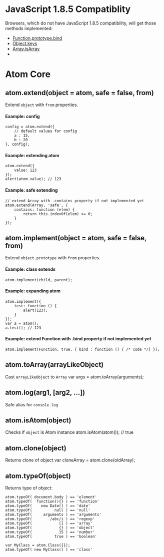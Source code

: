 JavaScript 1.8.5 Compatiblity
=============================

Browsers, which do not have JavaScript 1.8.5 compatibility, will get those
methods implemented:

* [Function.prototype.bind](https://developer.mozilla.org/en/JavaScript/Reference/Global_Objects/Function/bind)
* [Object.keys](https://developer.mozilla.org/en/JavaScript/Reference/Global_Objects/Object/keys)
* [Array.isArray](https://developer.mozilla.org/en/JavaScript/Reference/Global_Objects/Array/isArray)
*

Atom Core
=========

## atom.extend(object = atom, safe = false, from)

Extend `object` with `from` properties.

#### Example: config
	config = atom.extend({
		// default values for config
		a : 15,
		b : 20
	}, config);

#### Example: extending atom
	atom.extend({
		value: 123
	});
	alert(atom.value); // 123

#### Example: safe extending
	// extend Array with .contains property if not implemented yet
	atom.extend(Array, 'safe', {
		contains: function (elem) {
			return this.indexOf(elem) >= 0;
		}
	});


## atom.implement(object = atom, safe = false, from)

Extend `object.prototype` with `from` properties.

#### Example: class extends
	atom.implement(child, parent);

#### Example: expanding atom
	atom.implement({
		test: function () {
			alert(123);
		}
	});
	var a = atom();
	a.test(); // 123

#### Example: extend Function with .bind property if not implemented yet
	atom.implement(Function, true, { bind : function () { /* code */} });

## atom.toArray(arrayLikeObject)

Cast `arrayLikeObject` to `Array`
	var args = atom.toArray(arguments);

## atom.log(arg1, [arg2, ...])

Safe alias for `console.log`

## atom.isAtom(object)

Checks if `object` is Atom instance
	atom.isAtom(atom()); // true

## atom.clone(object)
Returns clone of object
	var cloneArray = atom.clone(oldArray);

## atom.typeOf(object)
Returns type of object:
	
	atom.typeOf( document.body ) == 'element'
	atom.typeOf(  function(){} ) == 'function'
	atom.typeOf(    new Date() ) == 'date'
	atom.typeOf(          null ) == 'null'
	atom.typeOf(     arguments ) == 'arguments'
	atom.typeOf(        /abc/i ) == 'regexp'
	atom.typeOf(            [] ) == 'array'
	atom.typeOf(            {} ) == 'object'
	atom.typeOf(            15 ) == 'number'
	atom.typeOf(          true ) == 'boolean'

	var MyClass = atom.Class({});
	atom.typeOf( new MyClass() ) == 'class'
